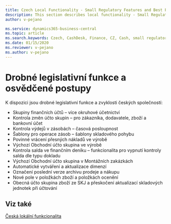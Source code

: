 ```yaml
---
title: Czech Local Functionality - Small Regulatory Features and Best Practices | Microsoft Docs
description: This section describes local functionality - Small Regulatory Features and Best Practices
author: v-pejano

ms.service: dynamics365-business-central
ms.topic: article
ms.search.keywords: Czech, CashDesk, Finance, CZ, Cash, small regulatory features, best practices
ms.date: 01/15/2020
ms.reviewer: v-pejano
ms.author: v-pejano
---
```


# Drobné legislativní funkce a osvědčené postupy  

K dispozici jsou drobné legislativní funkce a zvyklosti českých společností:  

- Skupiny finančních účtů – více okruhové účetnictví
- Kontrola změn účto skupin – pro zákazníka, dodavatele, zboží a bankovní účet
- Kontrola výdejů v zásobách – časová posloupnost
- Šablony pro operace zásob  – šablony skladového pohybu
- Povinné vrácení přesných nákladů ve výrobě
- Výchozí Obchodní účto skupina ve výrobě
- Kontrola salda ve finančním deníku – funkcionalita pro vypnutí kontroly salda dle typu dokladu
- Výchozí Obchodní účto skupina v Montážních zakázkách
- Automatické vytváření a aktualizace dimenzí
- Označení poslední verze archivu prodeje a nákupu
- Nové pole v položkách zboží a položkách ocenění
- Obecná účto skupina zboží ze SKJ a přeskočení aktualizací skladových jednotek při účtování

## Viz také  

[Česká lokální funkcionalita](czech-local-functionality.md)
